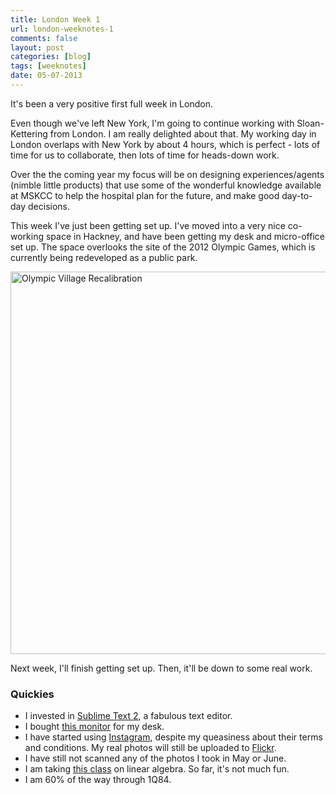 ```yaml
---
title: London Week 1
url: london-weeknotes-1
comments: false
layout: post
categories: [blog]
tags: [weeknotes]
date: 05-07-2013
---
```

It's been a very positive first full week in London. 

Even though we've left New York, I'm going to continue working with Sloan-Kettering from London. I am really delighted about that. My working day in London overlaps with New York by about 4 hours, which is perfect - lots of time for us to collaborate, then lots of time for heads-down work. 

Over the the coming year my focus will be on designing experiences/agents (nimble little products) that use some of the wonderful knowledge available at MSKCC to help the hospital plan for the future, and make good day-to-day decisions.

This week I've just been getting set up. I've moved into a very nice co-working space in Hackney, and have been getting my desk and micro-office set up. The space overlooks the site of the 2012 Olympic Games, which is currently being redeveloped as a public park.

<img src="http://farm4.staticflickr.com/3766/9212353117_ecd0ce2357_o.jpg" width="612" height="612" alt="Olympic Village Recalibration" class="photo">

Next week, I'll finish getting set up. Then, it'll be down to some real work. 

### Quickies
* I invested in [Sublime Text 2](http://www.sublimetext.com/2), a fabulous text editor. 
* I bought [this monitor](http://www.amazon.co.uk/gp/product/B005QVZ79C/ref=oh_details_o00_s00_i02?ie=UTF8&psc=1) for my desk.
* I have started using [Instagram](http://instagram.com/paulmayorg/), despite my queasiness about their terms and conditions. My real photos will still be uploaded to [Flickr](http://www.flickr.com/photos/paulmmay/). 
* I have still not scanned any of the photos I took in May or June.
* I am taking [this class](https://class.coursera.org/matrix-001/) on linear algebra. So far, it's not much fun.  
* I am 60% of the way through 1Q84.